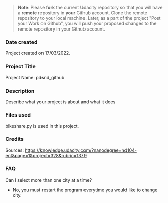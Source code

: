 >**Note**: Please **fork** the current Udacity repository so that you will have a **remote** repository in **your** Github account. Clone the remote repository to your local machine. Later, as a part of the project "Post your Work on Github", you will push your proposed changes to the remote repository in your Github account.

### Date created
Project created on 17/03/2022.

### Project Title
Project Name: pdsnd_github

### Description
Describe what your project is about and what it does

### Files used
bikeshare.py is used in this project.

### Credits
Sources: https://knowledge.udacity.com/?nanodegree=nd104-ent&page=1&project=328&rubric=1379

### FAQ
Can I select more than one city at a time?
  - No, you must restart the program everytime you would like to change city.
